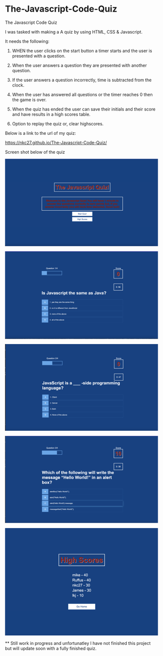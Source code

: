 # The-Javascript-Code-Quiz
The Javascript Code Quiz

I was tasked with making a A quiz by using HTML, CSS & Javascript.

It needs the following:

1. WHEN the user clicks on the start button a timer starts and the user is presented with a question.

2. When the user answers a question they are presented with another question.

3. If the user answers a question incorrectly, time is subtracted from the clock.

4. When the user has answered all questions or the timer reaches 0 then the game is over.

5. When the quiz has ended the user can save their initials and their score and have results in a high scores table.

6. Option to replay the quiz or, clear highscores.

Below is a link to the url of my quiz:

https://nkc27.github.io/The-Javascript-Code-Quiz/


Screen shot below of the quiz


![quiz](./images/home.png)

![quiz](./images/q1.png)

![quiz](./images/q2.png)

![quiz](./images/q3.png)

![quiz](./images/highScores.png)

** Still work in progress and unfortunatley I have not finished this 
project but will update soon with a fully finished quiz.
